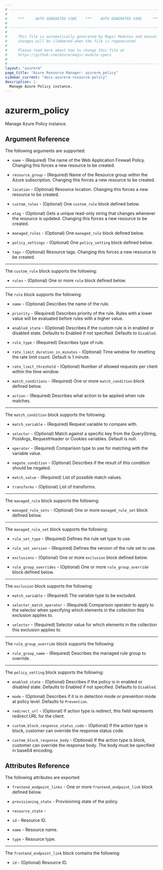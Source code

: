 ```yaml
---
# ----------------------------------------------------------------------------
#
#     ***     AUTO GENERATED CODE    ***    AUTO GENERATED CODE     ***
#
# ----------------------------------------------------------------------------
#
#     This file is automatically generated by Magic Modules and manual
#     changes will be clobbered when the file is regenerated.
#
#     Please read more about how to change this file at
#     https://github.com/Azure/magic-module-specs
#
# ----------------------------------------------------------------------------
layout: "azurerm"
page_title: "Azure Resource Manager: azurerm_policy"
sidebar_current: "docs-azurerm-resource-policy"
description: |-
  Manage Azure Policy instance.
---
```


# azurerm_policy

Manage Azure Policy instance.


## Argument Reference

The following arguments are supported:

* `name` - (Required) The name of the Web Application Firewall Policy. Changing this forces a new resource to be created.

* `resource_group` - (Required) Name of the Resource group within the Azure subscription. Changing this forces a new resource to be created.

* `location` - (Optional) Resource location. Changing this forces a new resource to be created.

* `custom_rules` - (Optional) One `custom_rule` block defined below.

* `etag` - (Optional) Gets a unique read-only string that changes whenever the resource is updated. Changing this forces a new resource to be created.

* `managed_rules` - (Optional) One `managed_rule` block defined below.

* `policy_settings` - (Optional) One `policy_setting` block defined below.

* `tags` - (Optional) Resource tags. Changing this forces a new resource to be created.

---

The `custom_rule` block supports the following:

* `rules` - (Optional) One or more `rule` block defined below.


---

The `rule` block supports the following:

* `name` - (Optional) Describes the name of the rule.

* `priority` - (Required) Describes priority of the rule. Rules with a lower value will be evaluated before rules with a higher value.

* `enabled_state` - (Optional) Describes if the custom rule is in enabled or disabled state. Defaults to Enabled if not specified. Defaults to `Disabled`.

* `rule_type` - (Required) Describes type of rule.

* `rate_limit_duration_in_minutes` - (Optional) Time window for resetting the rate limit count. Default is 1 minute.

* `rate_limit_threshold` - (Optional) Number of allowed requests per client within the time window.

* `match_conditions` - (Required) One or more `match_condition` block defined below.

* `action` - (Required) Describes what action to be applied when rule matches.


---

The `match_condition` block supports the following:

* `match_variable` - (Required) Request variable to compare with.

* `selector` - (Optional) Match against a specific key from the QueryString, PostArgs, RequestHeader or Cookies variables. Default is null.

* `operator` - (Required) Comparison type to use for matching with the variable value.

* `negate_condition` - (Optional) Describes if the result of this condition should be negated.

* `match_value` - (Required) List of possible match values.

* `transforms` - (Optional) List of transforms.

---

The `managed_rule` block supports the following:

* `managed_rule_sets` - (Optional) One or more `managed_rule_set` block defined below.


---

The `managed_rule_set` block supports the following:

* `rule_set_type` - (Required) Defines the rule set type to use.

* `rule_set_version` - (Required) Defines the version of the rule set to use.

* `exclusions` - (Optional) One or more `exclusion` block defined below.

* `rule_group_overrides` - (Optional) One or more `rule_group_override` block defined below.


---

The `exclusion` block supports the following:

* `match_variable` - (Required) The variable type to be excluded.

* `selector_match_operator` - (Required) Comparison operator to apply to the selector when specifying which elements in the collection this exclusion applies to.

* `selector` - (Required) Selector value for which elements in the collection this exclusion applies to.

---

The `rule_group_override` block supports the following:

* `rule_group_name` - (Required) Describes the managed rule group to override.

---

The `policy_setting` block supports the following:

* `enabled_state` - (Optional) Describes if the policy is in enabled or disabled state. Defaults to Enabled if not specified. Defaults to `Disabled`.

* `mode` - (Optional) Describes if it is in detection mode or prevention mode at policy level. Defaults to `Prevention`.

* `redirect_url` - (Optional) If action type is redirect, this field represents redirect URL for the client.

* `custom_block_response_status_code` - (Optional) If the action type is block, customer can override the response status code.

* `custom_block_response_body` - (Optional) If the action type is block, customer can override the response body. The body must be specified in base64 encoding.

## Attributes Reference

The following attributes are exported:

* `frontend_endpoint_links` - One or more `frontend_endpoint_link` block defined below.

* `provisioning_state` - Provisioning state of the policy.

* `resource_state` - 

* `id` - Resource ID.

* `name` - Resource name.

* `type` - Resource type.


---

The `frontend_endpoint_link` block contains the following:

* `id` - (Optional) Resource ID.

